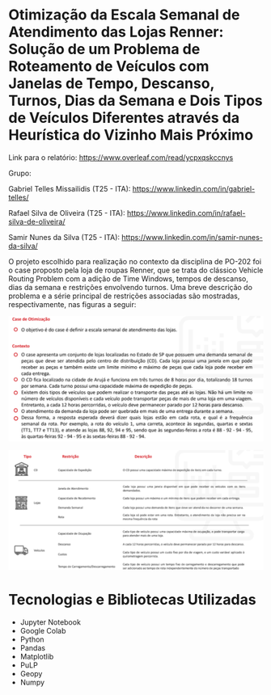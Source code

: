 # Otimização da Escala Semanal de Atendimento das Lojas Renner: Solução de um Problema de Roteamento de Veículos com Janelas de Tempo, Descanso, Turnos, Dias da Semana e Dois Tipos de Veículos Diferentes através da Heurística do Vizinho Mais Próximo

Link para o relatório: https://www.overleaf.com/read/ycpxqskccnys

Grupo:

Gabriel Telles Missailidis (T25 - ITA): https://www.linkedin.com/in/gabriel-telles/

Rafael Silva de Oliveira (T25 - ITA): https://www.linkedin.com/in/rafael-silva-de-oliveira/

Samir Nunes da Silva (T25 - ITA): https://www.linkedin.com/in/samir-nunes-da-silva/
 
O projeto escolhido para realização no contexto da disciplina de PO-202 foi o case proposto pela loja de roupas Renner, que se trata do clássico Vehicle Routing Problem com a adição de Time Windows, tempos de descanso, dias da semana e restrições envolvendo turnos. Uma breve descrição do problema e a série principal de restrições associadas são mostradas, respectivamente, nas figuras a seguir:

![alt text](https://github.com/Samirnunes/case_renner/blob/Result/Imagens/case.PNG)

![alt text](https://github.com/Samirnunes/case_renner/blob/Result/Imagens/restrictions.PNG)

# Tecnologias e Bibliotecas Utilizadas

- Jupyter Notebook
- Google Colab
- Python
- Pandas
- Matplotlib
- PuLP
- Geopy
- Numpy

